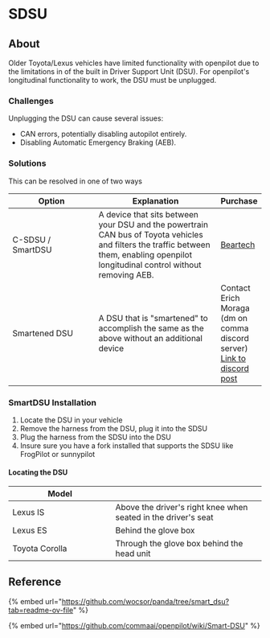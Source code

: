 # SDSU

## About

Older Toyota/Lexus vehicles have limited functionality with openpilot due to the limitations in of the built in Driver Support Unit (DSU). For openpilot's longitudinal functionality to work, the DSU must be unplugged.

### Challenges

Unplugging the DSU can cause several issues:

* CAN errors, potentially disabling autopilot entirely.
* Disabling Automatic Emergency Braking (AEB).

### Solutions

This can be resolved in one of two ways

<table><thead><tr><th width="202">Option</th><th width="311">Explanation</th><th>Purchase</th></tr></thead><tbody><tr><td>C-SDSU / SmartDSU</td><td>A device that sits between your DSU and the powertrain CAN bus of Toyota vehicles and filters the traffic between them, enabling openpilot longitudinal control without removing AEB.</td><td><a href="https://shop.tlbb.ca/products/copy-of-c-sdsu-smartdsu-for-toyota-openpilot-2-day-rush">Beartech</a></td></tr><tr><td>Smartened DSU</td><td>A DSU that is "smartened" to accomplish the same as the above without an additional device</td><td>Contact Erich Moraga (dm on comma discord server)<br><a href="https://discord.com/channels/469524606043160576/532179801474203649/687669433145229385">Link to discord post</a></td></tr></tbody></table>

### SmartDSU Installation&#x20;

1. Locate the DSU in your vehicle
2. Remove the harness from the DSU, plug it into the SDSU
3. Plug the harness from the SDSU into the DSU
4. Insure sure you have a fork installed that supports the SDSU like FrogPilot or sunnypilot

#### Locating the DSU

<table><thead><tr><th width="189">Model</th><th></th></tr></thead><tbody><tr><td>Lexus IS</td><td>Above the driver's right knee when seated in the driver's seat</td></tr><tr><td>Lexus ES</td><td>Behind the glove box </td></tr><tr><td>Toyota Corolla</td><td>Through the glove box behind the head unit</td></tr></tbody></table>

## Reference

{% embed url="https://github.com/wocsor/panda/tree/smart_dsu?tab=readme-ov-file" %}

{% embed url="https://github.com/commaai/openpilot/wiki/Smart-DSU" %}
